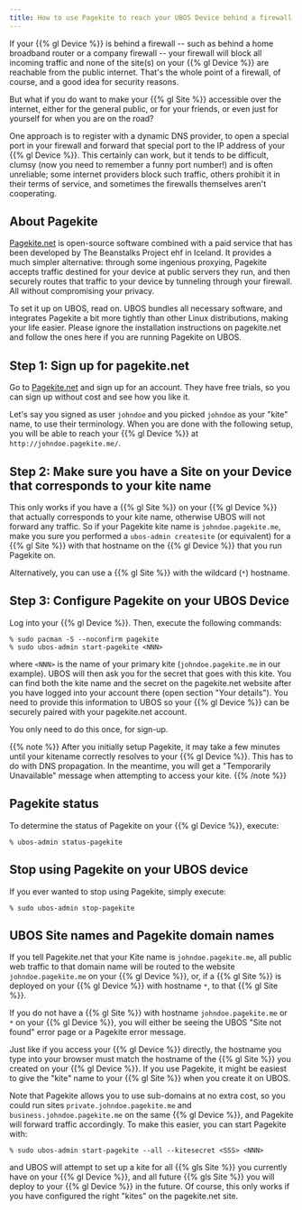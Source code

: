 ```yaml
---
title: How to use Pagekite to reach your UBOS Device behind a firewall
---
```


If your {{% gl Device %}} is behind a firewall -- such as behind a home broadband
router or a company firewall -- your firewall will block all incoming traffic
and none of the site(s) on your {{% gl Device %}} are reachable from the public
internet. That's the whole point of a firewall, of course, and a good idea for
security reasons.

But what if you do want to make your {{% gl Site %}} accessible over the internet,
either for the general public, or for your friends, or even just for yourself for
when you are on the road?

One approach is to register with a dynamic DNS provider, to open a special
port in your firewall and forward that special port to the IP address of your
{{% gl Device %}}. This certainly can work, but it tends to be difficult, clumsy
(now you need to remember a funny port number!) and is often unreliable;
some internet providers block such traffic, others prohibit it in their
terms of service, and sometimes the firewalls themselves aren't cooperating.

## About Pagekite

[Pagekite.net](https://pagekite.net/) is open-source software combined with a
paid service that has been developed by The Beanstalks Project ehf in Iceland.
It provides a much simpler alternative: through some ingenious proxying,
Pagekite accepts traffic destined for your device at public servers they run,
and then securely routes that traffic to your device by tunneling through
your firewall. All without compromising your privacy.

To set it up on UBOS, read on. UBOS bundles all necessary software, and
integrates Pagekite a bit more tightly than other Linux distributions,
making your life easier. Please ignore the installation instructions on
pagekite.net and follow the ones here if you are running Pagekite on UBOS.

## Step 1: Sign up for pagekite.net

Go to [Pagekite.net](https://pagekite.net/) and sign up for an account.
They have free trials, so you can sign up without cost and see how you like it.

Let's say you signed as user ``johndoe`` and you picked ``johndoe`` as your
"kite" name, to use their terminology. When you are done with the following
setup, you will be able to reach your {{% gl Device %}} at
``http://johndoe.pagekite.me/``.

## Step 2: Make sure you have a Site on your Device that corresponds to your kite name

This only works if you have a {{% gl Site %}} on your {{% gl Device %}} that
actually corresponds to your kite name, otherwise UBOS will not forward any traffic.
So if your Pagekite kite name is ``johndoe.pagekite.me``, make you sure you performed
a ``ubos-admin createsite`` (or equivalent) for a {{% gl Site %}} with that hostname on
the {{% gl Device %}} that you run Pagekite on.

Alternatively, you can use a {{% gl Site %}} with the wildcard (``*``) hostname.

## Step 3: Configure Pagekite on your UBOS Device

Log into your {{% gl Device %}}. Then, execute the following commands:

```
% sudo pacman -S --noconfirm pagekite
% sudo ubos-admin start-pagekite <NNN>
```

where ``<NNN>`` is the name of your primary kite (``johndoe.pagekite.me``
in our example). UBOS will then ask you for the secret that goes with this kite.
You can find both the kite name and the secret on the pagekite.net website after you
have logged into your account there (open section "Your details"). You need to
provide this information to UBOS so your {{% gl Device %}} can be securely paired with
your pagekite.net account.

You only need to do this once, for sign-up.

{{% note %}}
After you initially setup Pagekite, it may take a few minutes until your
kitename correctly resolves to your {{% gl Device %}}. This has to do with
DNS propagation. In the meantime, you will get a "Temporarily Unavailable"
message when attempting to access your kite.
{{% /note %}}

## Pagekite status

To determine the status of Pagekite on your {{% gl Device %}}, execute:

```
% ubos-admin status-pagekite
```

## Stop using Pagekite on your UBOS device

If you ever wanted to stop using Pagekite, simply execute:

```
% sudo ubos-admin stop-pagekite
```

## UBOS Site names and Pagekite domain names

If you tell Pagekite.net that your Kite name is ``johndoe.pagekite.me``,
all public web traffic to that domain name will be routed to the website
``johndoe.pagekite.me`` on your {{% gl Device %}}, or, if a {{% gl Site %}}
is deployed on your {{% gl Device %}} with hostname ``*``, to that
{{% gl Site %}}.

If you do not have a {{% gl Site %}} with hostname ``johndoe.pagekite.me`` or ``*``
on your {{% gl Device %}}, you will either be seeing the UBOS "Site not found" error
page or a Pagekite error message.

Just like if you access your {{% gl Device %}} directly, the hostname you type
into your browser must match the hostname of the {{% gl Site %}} you created on
your {{% gl Device %}}. If you use Pagekite, it might be easiest to give the
"kite" name to your {{% gl Site %}} when you create it on UBOS.

Note that Pagekite allows you to use sub-domains at no extra cost, so you
could run sites ``private.johndoe.pagekite.me`` and
``business.johndoe.pagekite.me`` on the same {{% gl Device %}}, and Pagekite will
forward traffic accordingly. To make this easier, you can start Pagekite
with:

```
% sudo ubos-admin start-pagekite --all --kitesecret <SSS> <NNN>
```

and UBOS will attempt to set up a kite for all {{% gls Site %}} you currently
have on your {{% gl Device %}}, and all future {{% gls Site %}} you will deploy to
your {{% gl Device %}} in the future. Of course, this only works
if you have configured the right "kites" on the pagekite.net site.
